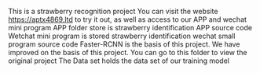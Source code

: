 This is a strawberry recognition project
You can visit the website https://aptx4869.ltd to try it out, as well as access to our APP and wechat mini program
APP folder store is strawberry identification APP source code
Wetchat mini program is stored strawberry identification wechat small program source code
Faster-RCNN is the basis of this project. We have improved on the basis of this project. You can go to this folder to view the original project
The Data set holds the data set of our training model